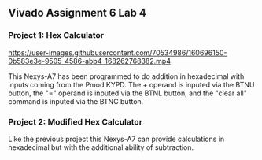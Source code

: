 ## Vivado Assignment 6 Lab 4
### Project 1: Hex Calculator
https://user-images.githubusercontent.com/70534986/160696150-0b583e3e-9505-4586-abb4-168262768382.mp4



This Nexys-A7 has been programmed to do addition in hexadecimal with inputs coming from the Pmod KYPD. The + operand is inputed via the BTNU button, the "=" operand is inputed via the BTNL button, and the "clear all" command is inputed via the BTNC button.

### Project 2: Modified Hex Calculator


Like the previous project this Nexys-A7 can provide calculations in hexadecimal but with the additional ability of subtraction.
